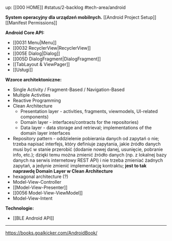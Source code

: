 up: [[000 HOME]]
#status/2-backlog
#tech-area/android

**System operacyjny dla urządzeń mobilnych.**
[[Android Project Setup]]
[[Manifest Permissions]]


**Android Core API:**
- [[0031 Menu|Menu]]
- [[0032 RecyclerView|RecyclerView]]
- [[005E Dialog|Dialog]]
- [[005D DialogFragment|DialogFragment]]
- [[TabLayout & ViewPager]]
- [[Usługi]]

**Wzorce architektoniczne:**
- Single Activity / Fragment-Based / Navigation-Based
- Multiple Activities
- Reactive Programming
- Clean Architecture
	- Presentation layer - activities, fragments, viewmodels, UI-related components)
	- Domain layer - interfaces/contracts for the repositories)
	- Data layer - data storage and retrieval; implementations of the domain layer interfaces
- Repository pattern - oddzielenie pobierania danych od zapytań o nie; trzeba napisać interfejs, który definiuje zapytania, jakie źródło danych musi być w stanie przerobić (dodanie nowej danej, usunięcie, pobranie info, etc.); dzięki temu można zmienić źródło danych (np. z lokalnej bazy danych na serwis internetowy REST API) i nie trzeba zmieniać żadnych zapytań, a jedynie zmienić implementację kontraktu; **jest to tak naprawdę Domain Layer w Clean Architecture**
- hexagonal architecture (?)
- Model-View-Controller
- [[Model-View-Presenter]]
- [[0056 Model-View-ViewModel]]
- Model-View-Intent





**Technologie:**
- [[BLE Android API]]

---
https://books.goalkicker.com/AndroidBook/